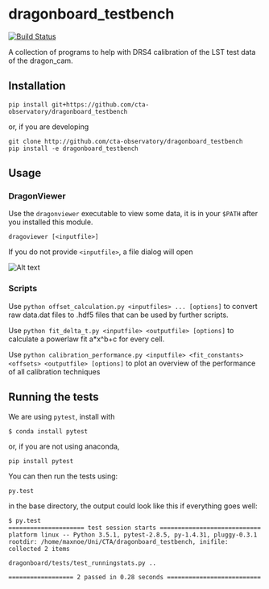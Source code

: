 # dragonboard_testbench
[![Build Status](https://travis-ci.org/cta-observatory/dragonboard_testbench.svg?branch=master)](https://travis-ci.org/cta-observatory/dragonboard_testbench)

A collection of programs to help with DRS4 calibration of the LST test data of the dragon_cam.


## Installation

`pip install git+https://github.com/cta-observatory/dragonboard_testbench`

or, if you are developing

```
git clone http://github.com/cta-observatory/dragonboard_testbench
pip install -e dragonboard_testbench
```

## Usage


### DragonViewer

Use the `dragonviewer` executable to view some data, it is in your `$PATH` after
you installed this module.

`dragoviewer [<inputfile>]`

If you do not provide `<inputfile>`, a file dialog will open

![Alt text](/dragonviewer.png?raw=true "Optional Title")

### Scripts

Use `python offset_calculation.py <inputfiles> ... [options]` to convert raw data.dat files to .hdf5 files that can be used by further scripts.

Use `python fit_delta_t.py <inputfile> <outputfile> [options]` to calculate a powerlaw fit a*x^b+c for every cell.

Use `python calibration_performance.py <inputfile> <fit_constants> <offsets> <outputfile> [options]` to plot an overview of the performance of all calibration techniques

## Running the tests

We are using `pytest`, install with

```
$ conda install pytest
```
or, if you are not using anaconda,
```
pip install pytest
```

You can then run the tests using:

```
py.test
```

in the base directory, the output could look like this if everything goes well:

```
$ py.test
===================== test session starts ============================
platform linux -- Python 3.5.1, pytest-2.8.5, py-1.4.31, pluggy-0.3.1
rootdir: /home/maxnoe/Uni/CTA/dragonboard_testbench, inifile: 
collected 2 items 

dragonboard/tests/test_runningstats.py ..

================== 2 passed in 0.28 seconds ==========================
```



